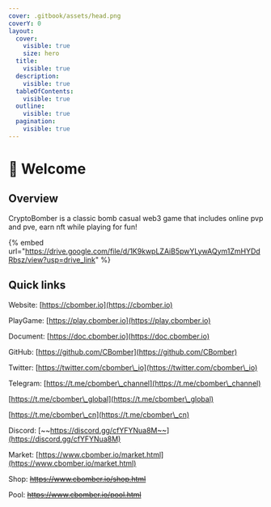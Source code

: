 ```yaml
---
cover: .gitbook/assets/head.png
coverY: 0
layout:
  cover:
    visible: true
    size: hero
  title:
    visible: true
  description:
    visible: true
  tableOfContents:
    visible: true
  outline:
    visible: true
  pagination:
    visible: true
---
```


# 👋 Welcome

## Overview

CryptoBomber is a classic bomb casual web3 game that includes online pvp and pve, earn nft while playing for fun!

{% embed url="https://drive.google.com/file/d/1K9kwpLZAiB5pwYLywAQym1ZmHYDdRbsz/view?usp=drive_link" %}

## Quick links

Website:      [https://cbomber.io](https://cbomber.io)

PlayGame:   [https://play.cbomber.io](https://play.cbomber.io)

Document:   [https://doc.cbomber.io](https://doc.cbomber.io)

GitHub:        [https://github.com/CBomber](https://github.com/CBomber)

Twitter:        [https://twitter.com/cbomber\_io](https://twitter.com/cbomber\_io)

Telegram:    [https://t.me/cbomber\_channel](https://t.me/cbomber\_channel)

&#x20;                    [https://t.me/cbomber\_global](https://t.me/cbomber\_global)

&#x20;                    [https://t.me/cbomber\_cn](https://t.me/cbomber\_cn)

Discord:       [~~https://discord.gg/cfYFYNua8M~~](https://discord.gg/cfYFYNua8M)

Market:        [https://www.cbomber.io/market.html](https://www.cbomber.io/market.html)

Shop:           ~~https://www.cbomber.io/shop.html~~

Pool:            ~~https://www.cbomber.io/pool.html~~
